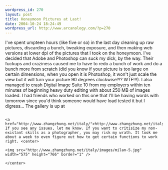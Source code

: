 ```yaml
--- 
wordpress_id: 270
layout: post
title: Honeymoon Pictures at Last!
date: 2004-10-24 18:24:49
wordpress_url: http://www.arcanology.com/?p=270
---
```

I've spent umpteen hours (like five or so) in the last day cleaning up raw pictures, discarding a bunch, tweaking exposure, and then making web versions at lower dpi of the pictures that I took on the honeymoon. I've decided that Adobe and Photoshop can suck my dick, by the way. Their fuckups and craziness caused me to have to redo a bunch of work and do a bunch more from scratch (did you know if your picture is too large on certain dimensions, when you open it is Photoshop, it won't just scale the view but it will turn your picture 90 degrees clockwise?!? WTF!!!). I also managed to crash Digital Image Suite 10 from my employers within ten minutes of beginning heavy duty editing with about 250 MB of images loaded. I had friends who worked on this one that I'll be having words with tomorrow since you'd think someone would have load tested it but I digress... The gallery is up at 
                                                                                                                                                                                                                                                                                                                                                                                                                                                                                                                                                                                                                                                                              
                                                                                                                                                                                                                                                                                                                                                                                                                                                                                                                                                                                                                                                                              <a href="http://www.zhangzhung.net/italy/">http://www.zhangzhung.net/italy/</a>. If you see any issues, let me know. If you want to critisize my non-existant skills as a photographer, you may risk my wrath. It took me about a week to even figure out how to get certain functions to work right. <center>
                                                                                                                                                                                                                                                                                                                                                                                                                                                                                                                                                                                                                                                                                <img src="http://www.zhangzhung.net/italy/images/milan-5.jpg" width="575" height="766" border="1" />
                                                                                                                                                                                                                                                                                                                                                                                                                                                                                                                                                                                                                                                                              </center>
